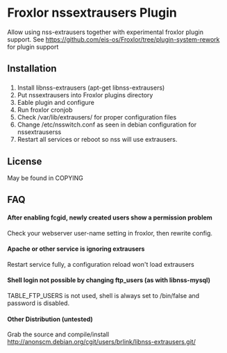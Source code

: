 # Froxlor nssextrausers Plugin

Allow using nss-extrausers together with experimental froxlor plugin support.
See https://github.com/eis-os/Froxlor/tree/plugin-system-rework for plugin support

## Installation

###
1. Install libnss-extrausers (apt-get libnss-extrausers)
2. Put nssextrausers into Froxlor plugins directory
3. Eable plugin and configure
4. Run froxlor cronjob
5. Check /var/lib/extrausers/ for proper configuration files
6. Change /etc/nsswitch.conf as seen in debian configuration for nssextrauserss
7. Restart all services or reboot so nss will use extrausers.

## License

May be found in COPYING

## FAQ

#### After enabling fcgid, newly created users show a permission problem
Check your webserver user-name setting in froxlor, then rewrite config.

#### Apache or other service is ignoring extrausers
Restart service fully, a configuration reload won't load extrausers

#### Shell login not possible by changing ftp_users (as with libnss-mysql)
TABLE_FTP_USERS is not used, shell is always set to /bin/false and password is disabled.

#### Other Distribution (untested)
Grab the source and compile/install
http://anonscm.debian.org/cgit/users/brlink/libnss-extrausers.git/
